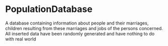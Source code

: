 # PopulationDatabase
A database containing information about people and their marriages, children resulting from these marriages and jobs of the persons concerned. All inserted data have been randomly generated and have nothing to do with real world
